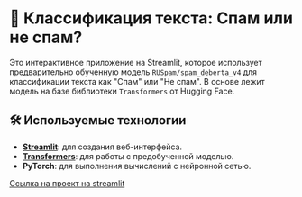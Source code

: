 # 📧 Классификация текста: Спам или не спам?  

Это интерактивное приложение на Streamlit, которое использует предварительно обученную модель `RUSpam/spam_deberta_v4` для классификации текста как "Спам" или "Не спам". 
В основе лежит модель на базе библиотеки `Transformers` от Hugging Face.  

## 🛠️ Используемые технологии  
- **[Streamlit](https://streamlit.io/)**: для создания веб-интерфейса.  
- **[Transformers](https://huggingface.co/transformers/)**: для работы с предобученной моделью.  
- **PyTorch**: для выполнения вычислений с нейронной сетью.  

[Ссылка на проект на streamlit](https://spam-detection-deberta.streamlit.app/)
